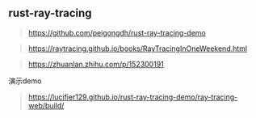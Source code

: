 ## rust-ray-tracing

> https://github.com/peigongdh/rust-ray-tracing-demo

> https://raytracing.github.io/books/RayTracingInOneWeekend.html

> https://zhuanlan.zhihu.com/p/152300191

演示demo
> https://lucifier129.github.io/rust-ray-tracing-demo/ray-tracing-web/build/